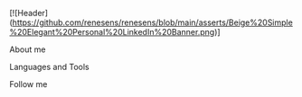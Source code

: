 [![Header] (https://github.com/renesens/renesens/blob/main/asserts/Beige%20Simple%20Elegant%20Personal%20LinkedIn%20Banner.png)]

About me

Languages and Tools

Follow me

